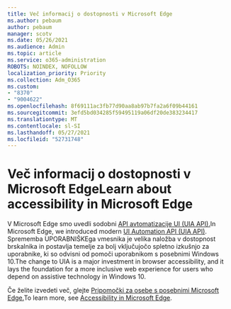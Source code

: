```yaml
---
title: Več informacij o dostopnosti v Microsoft Edge
ms.author: pebaum
author: pebaum
manager: scotv
ms.date: 05/26/2021
ms.audience: Admin
ms.topic: article
ms.service: o365-administration
ROBOTS: NOINDEX, NOFOLLOW
localization_priority: Priority
ms.collection: Adm_O365
ms.custom:
- "8370"
- "9004622"
ms.openlocfilehash: 8f69111ac3fb77d90aa8ab97b7fa2a6f09b44161
ms.sourcegitcommit: 3efd5bd034285f59495119a06df20de383234417
ms.translationtype: MT
ms.contentlocale: sl-SI
ms.lasthandoff: 05/27/2021
ms.locfileid: "52731748"
---
```

# <a name="learn-about-accessibility-in-microsoft-edge"></a><span data-ttu-id="8353c-102">Več informacij o dostopnosti v Microsoft Edge</span><span class="sxs-lookup"><span data-stu-id="8353c-102">Learn about accessibility in Microsoft Edge</span></span>

<span data-ttu-id="8353c-103">V Microsoft Edge smo uvedli sodobni [API avtomatizacije UI (UIA API).](https://go.microsoft.com/fwlink/?linkid=2153423)</span><span class="sxs-lookup"><span data-stu-id="8353c-103">In Microsoft Edge, we introduced modern [UI Automation API (UIA API)](https://go.microsoft.com/fwlink/?linkid=2153423).</span></span> <span data-ttu-id="8353c-104">Sprememba UPORABNIŠKEga vmesnika je velika naložba v dostopnost brskalnika in postavlja temelje za bolj vključujočo spletno izkušnjo za uporabnike, ki so odvisni od pomoči uporabnikom s posebnimi Windows 10.</span><span class="sxs-lookup"><span data-stu-id="8353c-104">The change to UIA is a major investment in browser accessibility, and it lays the foundation for a more inclusive web experience for users who depend on assistive technology in Windows 10.</span></span> 

<span data-ttu-id="8353c-105">Če želite izvedeti več, glejte [Pripomočki za osebe s posebnimi Microsoft Edge.](https://go.microsoft.com/fwlink/?linkid=2153512)</span><span class="sxs-lookup"><span data-stu-id="8353c-105">To learn more, see [Accessibility in Microsoft Edge](https://go.microsoft.com/fwlink/?linkid=2153512).</span></span>
